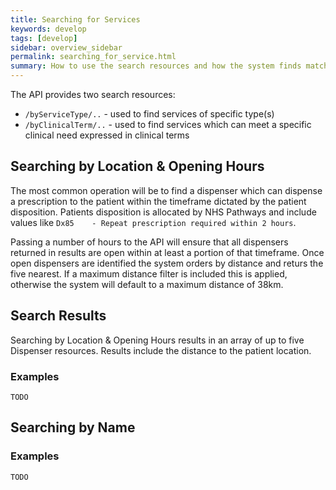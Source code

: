 ```yaml
---
title: Searching for Services
keywords: develop
tags: [develop]
sidebar: overview_sidebar
permalink: searching_for_service.html
summary: How to use the search resources and how the system finds matching dispensers
---
```



The API provides two search resources:

  * `/byServiceType/..` - used to find services of specific type(s)
  * `/byClinicalTerm/..` - used to find services which can meet a specific clinical need expressed in clinical terms


## Searching by Location & Opening Hours ##

The most common operation will be to find a dispenser which can dispense a prescription to the patient within the timeframe dictated by the patient disposition. Patients disposition is allocated by NHS Pathways and include values like `Dx85	- Repeat prescription required within 2 hours`.

Passing a number of hours to the API will ensure that all dispensers returned in results are open within at least a portion of that timeframe. Once open dispensers are identified the system orders by distance and returs the five nearest. If a maximum distance filter is included this is applied, otherwise the system will default to a maximum distance of 38km.

## Search Results ##

Searching by Location & Opening Hours results in an array of up to five Dispenser resources. Results include the distance to the patient location.

### Examples ###

```
TODO
````

## Searching by Name ##


### Examples ###

```
TODO
````

